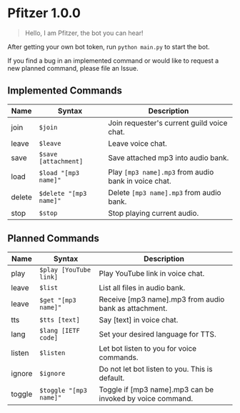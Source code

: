 # Pfitzer 1.0.0
> Hello, I am Pfitzer, the bot you can hear!

After getting your own bot token, run `python main.py` to start the bot.

If you find a bug in an implemented command or would like to request a new planned command, please file an Issue.

## Implemented Commands
| Name   | Syntax                 | Description |
| ------ | ---------------------- | ----------- |
| join   | `$join`                | Join requester's current guild voice chat. |
| leave  | `$leave`               | Leave voice chat. |
| save   | `$save [attachment]`   | Save attached mp3 into audio bank. |
| load   | `$load "[mp3 name]"`   | Play `[mp3 name].mp3` from audio bank in voice chat. |
| delete | `$delete "[mp3 name]"` | Delete `[mp3 name].mp3` from audio bank. |
| stop   | `$stop`                | Stop playing current audio. |

## Planned Commands
| Name   | Syntax                 | Description |
| ------ | ---------------------- | ----------- |
| play   | `$play [YouTube link]` | Play YouTube link in voice chat. |
| leave  | `$list`                | List all files in audio bank. |
| leave  | `$get "[mp3 name]"`    | Receive [mp3 name].mp3 from audio bank as attachment. |
| tts    | `$tts [text]`          | Say [text] in voice chat. |
| lang   | `$lang [IETF code]`    | Set your desired language for TTS. |
| listen | `$listen`              | Let bot listen to you for voice commands. |
| ignore | `$ignore`              | Do not let bot listen to you. This is default. |
| toggle | `$toggle "[mp3 name]"` | Toggle if [mp3 name].mp3 can be invoked by voice command. |

